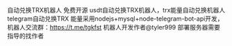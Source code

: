 自动兑换TRX机器人 免费开源
usdt自动兑换TRX机器人，trx能量自动兑换机器人
telegram自动兑换TRX 能量采用nodejs+mysql+node-telegram-bot-api开发，机器人交流群：https://t.me/tgkfst 机器人开发作者@tyler999 部署服务器需要指导的找作者
